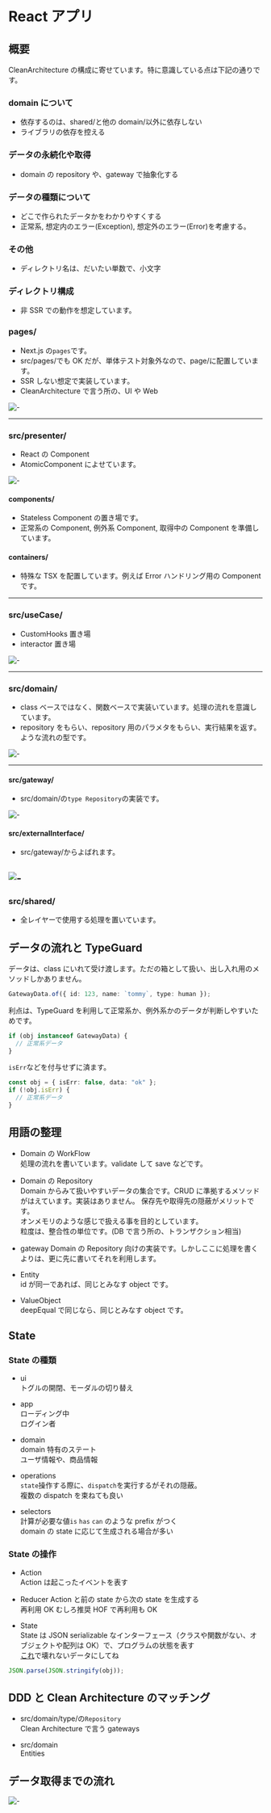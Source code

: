 # React アプリ

## 概要

CleanArchitecture の構成に寄せています。特に意識している点は下記の通りです。

### domain について

- 依存するのは、shared/と他の domain/以外に依存しない
- ライブラリの依存を控える

### データの永続化や取得

- domain の repository や、gateway で抽象化する

### データの種類について

- どこで作られたデータかをわかりやすくする
- 正常系, 想定内のエラー(Exception), 想定外のエラー(Error)を考慮する。

### その他

- ディレクトリ名は、だいたい単数で、小文字

### ディレクトリ構成

- 非 SSR での動作を想定しています。

### pages/

- Next.js の`pages`です。
- src/pages/でも OK だが、単体テスト対象外なので、page/に配置しています。
- SSR しない想定で実装しています。
- CleanArchitecture で言う所の、UI や Web

![-](./doc/madge/pages/graph.svg)

---

### src/presenter/

- React の Component
- AtomicComponent によせています。

![-](./doc/madge/presenter/graph.svg)

#### components/

- Stateless Component の置き場です。
- 正常系の Component, 例外系 Component, 取得中の Component を準備しています。

#### containers/

- 特殊な TSX を配置しています。例えば Error ハンドリング用の Component です。

---

### src/useCase/

- CustomHooks 置き場
- interactor 置き場

![-](./doc/madge/useCase/graph.svg)

---

### src/domain/

- class ベースではなく、関数ベースで実装いています。処理の流れを意識しています。
- repository をもらい、repository 用のパラメタをもらい、実行結果を返す。ような流れの型です。

![-](./doc/madge/domain/graph.svg)

---

#### src/gateway/

- src/domain/の`type Repository`の実装です。

![-](./doc/madge/gateway/graph.svg)

#### src/externalInterface/

- src/gateway/からよばれます。

## ![-](./doc/madge/externalInterface/graph.svg)

### src/shared/

- 全レイヤーで使用する処理を置いています。

## データの流れと TypeGuard

データは、class にいれて受け渡します。ただの箱として扱い、出し入れ用のメソッドしかありません。

```ts
GatewayData.of({ id: 123, name: `tommy`, type: human });
```

利点は、TypeGuard を利用して正常系か、例外系かのデータが判断しやすいためです。

```ts
if (obj instanceof GatewayData) {
  // 正常系データ
}
```

`isErr`などを付与せずに済ます。

```ts
const obj = { isErr: false, data: "ok" };
if (!obj.isErr) {
  // 正常系データ
}
```

## 用語の整理

- Domain の WorkFlow  
  処理の流れを書いています。validate して save などです。

- Domain の Repository  
  Domain からみて扱いやすいデータの集合です。CRUD に準拠するメソッドがはえています。実装はありません。
  保存先や取得先の隠蔽がメリットです。  
  オンメモリのような感じで扱える事を目的としています。  
  粒度は、整合性の単位です。(DB で言う所の、トランザクション相当)

- gateway
  Domain の Repository 向けの実装です。しかしここに処理を書くよりは、更に先に書いてそれを利用します。

- Entity  
  id が同一であれば、同じとみなす object です。

- ValueObject  
  deepEqual で同じなら、同じとみなす object です。

## State

### State の種類

- ui  
  トグルの開閉、モーダルの切り替え

- app  
  ローディング中  
  ログイン者

- domain  
  domain 特有のステート  
  ユーザ情報や、商品情報

- operations  
  `state`操作する際に、`dispatch`を実行するがそれの隠蔽。  
  複数の dispatch を束ねても良い

- selectors  
  計算が必要な値`is` `has` `can` のような prefix がつく  
  domain の state に応じて生成される場合が多い

### State の操作

- Action  
  Action は起こったイベントを表す

- Reducer
  Action と前の state から次の state を生成する  
  再利用 OK むしろ推奨 HOF で再利用も OK

- State  
  State は JSON serializable なインターフェース（クラスや関数がない、オブジェクトや配列は OK）で、プログラムの状態を表す  
  [これ](https://stackoverflow.com/questions/122102/what-is-the-most-efficient-way-to-deep-clone-an-object-in-javascript/122704#122704)で壊れないデータにしてね

```js
JSON.parse(JSON.stringify(obj));
```

## DDD と Clean Architecture のマッチング

- src/domain/type/の`Repository`  
  Clean Architecture で言う gateways

- src/domain  
  Entities

## データ取得までの流れ

![-](./doc/img/CleanArchitecture3.png)
